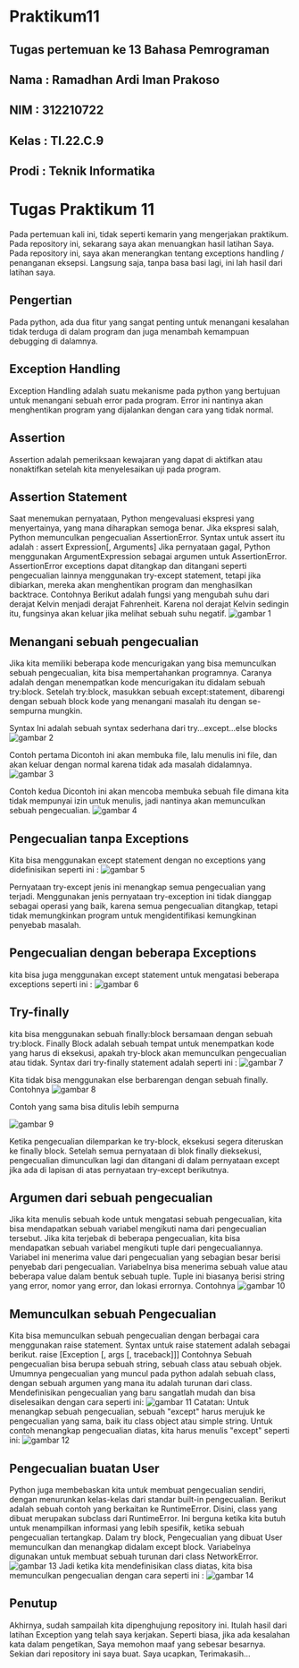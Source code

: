 # Praktikum11

## Tugas pertemuan ke 13 Bahasa Pemrograman
## Nama : Ramadhan Ardi Iman Prakoso
## NIM : 312210722
## Kelas : TI.22.C.9
## Prodi : Teknik Informatika

# Tugas Praktikum 11

Pada pertemuan kali ini, tidak seperti kemarin yang mengerjakan praktikum. Pada repository ini, sekarang saya akan menuangkan hasil latihan Saya. Pada repository ini, saya akan menerangkan tentang exceptions handling / penanganan eksepsi. Langsung saja, tanpa basa basi lagi, ini lah hasil dari latihan saya.

## Pengertian

Pada python, ada dua fitur yang sangat penting untuk menangani kesalahan tidak terduga di dalam program dan juga menambah kemampuan debugging di dalamnya.

## Exception Handling

Exception Handling adalah suatu mekanisme pada python yang bertujuan untuk menangani sebuah error pada program. Error ini nantinya akan menghentikan program yang dijalankan dengan cara yang tidak normal.

## Assertion

Assertion adalah pemeriksaan kewajaran yang dapat di aktifkan atau nonaktifkan setelah kita menyelesaikan uji pada program.

## Assertion Statement

Saat menemukan pernyataan, Python mengevaluasi ekspresi yang menyertainya, yang mana diharapkan semoga benar. Jika ekspresi salah, Python memunculkan pengecualian AssertionError.
Syntax untuk assert itu adalah :
assert Expression[, Arguments]
Jika pernyataan gagal, Python menggunakan ArgumentExpression sebagai argumen untuk AssertionError. AssertionError exceptions dapat ditangkap dan ditangani seperti pengecualian lainnya menggunakan try-except statement, tetapi jika dibiarkan, mereka akan menghentikan program dan menghasilkan backtrace.
Contohnya
Berikut adalah fungsi yang mengubah suhu dari derajat Kelvin menjadi derajat Fahrenheit. Karena nol derajat Kelvin sedingin itu, fungsinya akan keluar jika melihat sebuah suhu negatif.
![gambar 1](img/1.png)

## Menangani sebuah pengecualian

Jika kita memiliki beberapa kode mencurigakan yang bisa memunculkan sebuah pengecualian, kita bisa mempertahankan programnya. Caranya adalah dengan menempatkan kode mencurigakan itu didalam sebuah try:block. Setelah try:block, masukkan sebuah except:statement, dibarengi dengan sebuah block kode yang menangani masalah itu dengan se-sempurna mungkin.

Syntax Ini adalah sebuah syntax sederhana dari try...except...else blocks
![gambar 2](img/2.png)

Contoh pertama
Dicontoh ini akan membuka file, lalu menulis ini file, dan akan keluar dengan normal karena tidak ada masalah didalamnya.
![gambar 3](img/3.png)

Contoh kedua
Dicontoh ini akan mencoba membuka sebuah file dimana kita tidak mempunyai izin untuk menulis, jadi nantinya akan memunculkan sebuah pengecualian.
![gambar 4](img/4.png)

## Pengecualian tanpa Exceptions
Kita bisa menggunakan except statement dengan no exceptions yang didefinisikan seperti ini :
![gambar 5](img/5.png)

Pernyataan try-except jenis ini menangkap semua pengecualian yang terjadi. Menggunakan jenis pernyataan try-exception ini tidak dianggap sebagai operasi yang baik, karena semua pengecualian ditangkap, tetapi tidak memungkinkan program untuk mengidentifikasi kemungkinan penyebab masalah.

## Pengecualian dengan beberapa Exceptions
kita bisa juga menggunakan except statement untuk mengatasi beberapa exceptions seperti ini :
![gambar 6](img/6.png)

## Try-finally
kita bisa menggunakan sebuah finally:block bersamaan dengan sebuah try:block. Finally Block adalah sebuah tempat untuk menempatkan kode yang harus di eksekusi, apakah try-block akan memunculkan pengecualian atau tidak.
Syntax dari try-finally statement adalah seperti ini :
![gambar 7](img/7.png)

Kita tidak bisa menggunakan else berbarengan dengan sebuah finally.
Contohnya
![gambar 8](img/8.png)

Contoh yang sama bisa ditulis lebih sempurna

![gambar 9](img/9.png)

Ketika pengecualian dilemparkan ke try-block, eksekusi segera diteruskan ke finally block. Setelah semua pernyataan di blok finally dieksekusi, pengecualian dimunculkan lagi dan ditangani di dalam pernyataan except jika ada di lapisan di atas pernyataan try-except berikutnya.

## Argumen dari sebuah pengecualian
Jika kita menulis sebuah kode untuk mengatasi sebuah pengecualian, kita bisa mendapatkan sebuah variabel mengikuti nama dari pengecualian tersebut. Jika kita terjebak di beberapa pengecualian, kita bisa mendapatkan sebuah variabel mengikuti tuple dari pengecualiannya.
Variabel ini menerima value dari pengecualian yang sebagian besar berisi penyebab dari pengecualian. Variabelnya bisa menerima sebuah value atau beberapa value dalam bentuk sebuah tuple. Tuple ini biasanya berisi string yang error, nomor yang error, dan lokasi errornya.
Contohnya
![gambar 10](img/10.png)

## Memunculkan sebuah Pengecualian
Kita bisa memunculkan sebuah pengecualian dengan berbagai cara menggunakan raise statement. Syntax untuk raise statement adalah sebagai berikut.
raise [Exception [, args [, traceback]]]
Contohnya
Sebuah pengecualian bisa berupa sebuah string, sebuah class atau sebuah objek. Umumnya pengecualian yang muncul pada python adalah sebuah class, dengan sebuah argumen yang mana itu adalah turunan dari class. Mendefinisikan pengecualian yang baru sangatlah mudah dan bisa diselesaikan dengan cara seperti ini:
![gambar 11](img/11.png)
Catatan: Untuk menangkap sebuah pengecualian, sebuah "except" harus merujuk ke pengecualian yang sama, baik itu class object atau simple string. Untuk contoh menangkap pengecualian diatas, kita harus menulis "except" seperti ini:
![gambar 12](img/12.png)

## Pengecualian buatan User
Python juga membebaskan kita untuk membuat pengecualian sendiri, dengan menurunkan kelas-kelas dari standar built-in pengecualian.
Berikut adalah sebuah contoh yang berkaitan ke RuntimeError. Disini, class yang dibuat merupakan subclass dari RuntimeError. Ini berguna ketika kita butuh untuk menampilkan informasi yang lebih spesifik, ketika sebuah pengecualian tertangkap.
Dalam try block, Pengecualian yang dibuat User memunculkan dan menangkap didalam except block. Variabelnya digunakan untuk membuat sebuah turunan dari class NetworkError.
![gambar 13](img/13.png)
Jadi ketika kita mendefinisikan class diatas, kita bisa memunculkan pengecualian dengan cara seperti ini :
![gambar 14](img/14.png)

## Penutup
Akhirnya, sudah sampailah kita dipenghujung repository ini. Itulah hasil dari latihan Exception yang telah saya kerjakan. Seperti biasa, jika ada kesalahan kata dalam pengetikan, Saya memohon maaf yang sebesar besarnya. Sekian dari repository ini saya buat. Saya ucapkan, Terimakasih...